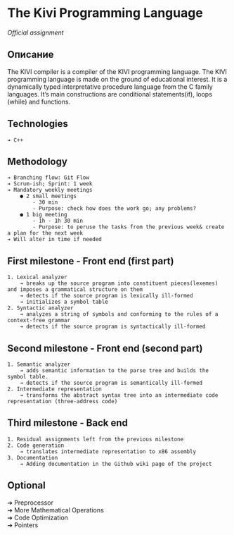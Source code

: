 # The Kivi Programming Language

_Official assignment_

## Описание

The KIVI compiler is a compiler of the KIVI programming language. The KIVI
programming language is made on the ground of educational interest. It is a
dynamically typed interpretative procedure language from the C family languages.
It’s main constructions are conditional statements(if), loops (while) and functions.

## Technologies

```
➔ C++
```
## Methodology

```
➔ Branching flow: Git Flow
➔ Scrum-ish; Sprint: 1 week
➔ Mandatory weekly meetings
    ● 2 small meetings
        - 30 min
        - Purpose: check how does the work go; any problems?
    ● 1 big meeting
        - 1h - 1h 30 min
        - Purpose: to peruse the tasks from the previous week& create a plan for the next week
➔ Will alter in time if needed
```

## First milestone - Front end (first part)

```
1. Lexical analyzer
    ➔ breaks up the source program into constituent pieces(lexemes) and imposes a grammatical structure on them
    ➔ detects if the source program is lexically ill-formed
    ➔ initializes a symbol table
2. Syntactic analyzer
    ➔ analyzes a string of symbols and conforming to the rules of a context-free grammar
    ➔ detects if the source program is syntactically ill-formed
```

## Second milestone - Front end (second part)

```
1. Semantic analyzer
    ➔ adds semantic information to the parse tree and builds the symbol table.
    ➔ detects if the source program is semantically ill-formed
2. Intermediate representation
    ➔ transforms the abstract syntax tree into an intermediate code representation (three-address code)
```

## Third milestone - Back end

```
1. Residual assignments left from the previous milestone
2. Code generation
    ➔ translates intermediate representation to x86 assembly
3. Documentation
    ➔ Adding documentation in the Github wiki page of the project
```


## Optional

➔ Preprocessor\
➔ More Mathematical Operations\
➔ Code Optimization\
➔ Pointers

